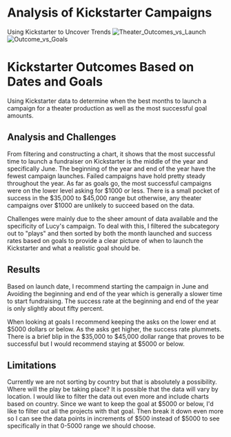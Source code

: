 # Analysis of Kickstarter Campaigns
Using Kickstarter to Uncover Trends
![Theater_Outcomes_vs_Launch](https://user-images.githubusercontent.com/82114481/116003110-aa0eb700-a5ca-11eb-9ee5-fe0d5287b24c.png)
![Outcome_vs_Goals](https://user-images.githubusercontent.com/82114481/116003113-ad09a780-a5ca-11eb-9810-a4ccd55880c6.png)
# Kickstarter Outcomes Based on Dates and Goals

Using Kickstarter data to determine when the best months to launch a campaign for a theater production as well as the most successful goal amounts.

## Analysis and Challenges


From filtering and constructing a chart, it shows that the most successful time to launch a fundraiser on Kickstarter is the middle of the year and specifically June. The beginning of the year and end of the year have the fewest campaign launches. Failed campaigns have hold pretty steady throughout the year. As far as goals go, the most successful campaigns were on the lower level asking for $1000 or less. There is a small pocket of success in the $35,000 to $45,000 range but otherwise, any theater campaigns over $1000 are unlikely to succeed based on the data. 

Challenges were mainly due to the sheer amount of data available and the specificity of Lucy's campaign. To deal with this, I filtered the subcategory out to "plays" and then sorted by both the month launched and success rates based on goals to provide a clear picture of when to launch the Kickstarter and what a realistic goal should be.

## Results

Based on launch date, I recommend starting the campaign in June and Avoiding the beginning and end of the year which is generally a slower time to start fundraising. The success rate at the beginning and end of the year is only slightly about fifty percent. 

When looking at goals I recommend keeping the asks on the lower end at $5000 dollars or below. As the asks get higher, the success rate plummets. There is a brief blip in the $35,000 to $45,000 dollar range that proves to be successful but I would recommend staying at $5000 or below. 

## Limitations

Currently we are not sorting by country but that is absolutely a possibility. Where will the play be taking place? It is possible that the data will vary by location. I would like to filter the data out even more and include charts based on country. Since we want to keep the goal at $5000 or below, I'd like to filter out all the projects with that goal. Then break it down even more so I can see the data points in increments of $500 instead of $5000 to see specifically in that 0-5000 range we should choose.
